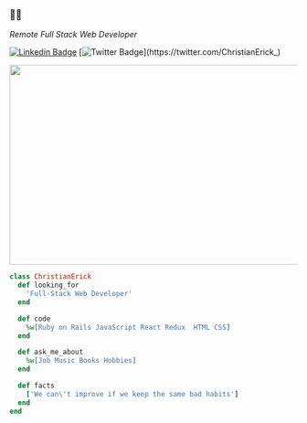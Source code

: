 ###  👋😁

<p><em>Remote Full Stack Web Developer</em></p>

[![Linkedin Badge](https://img.shields.io/badge/-Christian%20Erick-blue?style=flat-square&logo=Linkedin&logoColor=white&link=https://www.linkedin.com/in/christian-erick/)](https://www.linkedin.com/in/christian-erick/)
[![Twitter Badge](https://img.shields.io/badge/-@ChristianErick__-1ca0f1?style=flat-square&labelColor=1ca0f1&logo=twitter&logoColor=white&link=https://twitter.com/ChristianErick_)](https://twitter.com/ChristianErick_)

<div align="center">
<!-- <img src="https://user-images.githubusercontent.com/67211919/138012074-88ef8267-5acf-47a1-9748-e491aa6a8bac.png" width="200"> -->
<!-- ![sky](https://user-images.githubusercontent.com/67211919/132962911-6a26f16f-20c2-4ae3-a5a1-065143ce86c0.jpg) -->
<!-- <img src="https://user-images.githubusercontent.com/67211919/138012074-88ef8267-5acf-47a1-9748-e491aa6a8bac.png" min-width="100vw"> -->
  
  <img  src="https://user-images.githubusercontent.com/67211919/139512926-2579c2ea-934d-4e45-8b07-99c9f778d36b.gif" width="1000" height="350">
</div>

```ruby
class ChristianErick
  def looking_for
    'Full-Stack Web Developer'
  end

  def code
    %w[Ruby on Rails JavaScript React Redux  HTML CSS]
  end

  def ask_me_about
    %w[Job Music Books Hobbies]
  end

  def facts
    ['We can\'t improve if we keep the same bad habits']
  end
end
```
